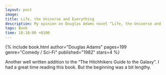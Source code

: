 ```yaml
---
layout: post
image: 
title: Life, the Universe and Everything
description: My opinion on Douglas Adams novel “Life, the Universe and Everything”.
tags: Book
time: 18:10:00 +0100
---
```


{% include book.html author="Douglas Adams" pages=199 genre="Comedy / Sci-Fi" published="1982" stars=4 %}

Another well written addition to the “The Hitchhikers Guide to the Galaxy”. I had a great time reading this book. But the beginning was a bit lengthy.
